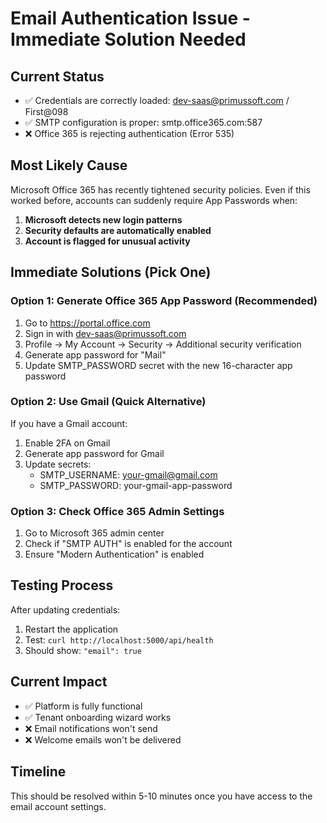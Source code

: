 # Email Authentication Issue - Immediate Solution Needed

## Current Status
- ✅ Credentials are correctly loaded: dev-saas@primussoft.com / First@098
- ✅ SMTP configuration is proper: smtp.office365.com:587
- ❌ Office 365 is rejecting authentication (Error 535)

## Most Likely Cause
Microsoft Office 365 has recently tightened security policies. Even if this worked before, accounts can suddenly require App Passwords when:

1. **Microsoft detects new login patterns**
2. **Security defaults are automatically enabled**
3. **Account is flagged for unusual activity**

## Immediate Solutions (Pick One)

### Option 1: Generate Office 365 App Password (Recommended)
1. Go to https://portal.office.com
2. Sign in with dev-saas@primussoft.com
3. Profile → My Account → Security → Additional security verification
4. Generate app password for "Mail"
5. Update SMTP_PASSWORD secret with the new 16-character app password

### Option 2: Use Gmail (Quick Alternative)
If you have a Gmail account:
1. Enable 2FA on Gmail
2. Generate app password for Gmail
3. Update secrets:
   - SMTP_USERNAME: your-gmail@gmail.com
   - SMTP_PASSWORD: your-gmail-app-password

### Option 3: Check Office 365 Admin Settings
1. Go to Microsoft 365 admin center
2. Check if "SMTP AUTH" is enabled for the account
3. Ensure "Modern Authentication" is enabled

## Testing Process
After updating credentials:
1. Restart the application
2. Test: `curl http://localhost:5000/api/health`
3. Should show: `"email": true`

## Current Impact
- ✅ Platform is fully functional
- ✅ Tenant onboarding wizard works
- ❌ Email notifications won't send
- ❌ Welcome emails won't be delivered

## Timeline
This should be resolved within 5-10 minutes once you have access to the email account settings.